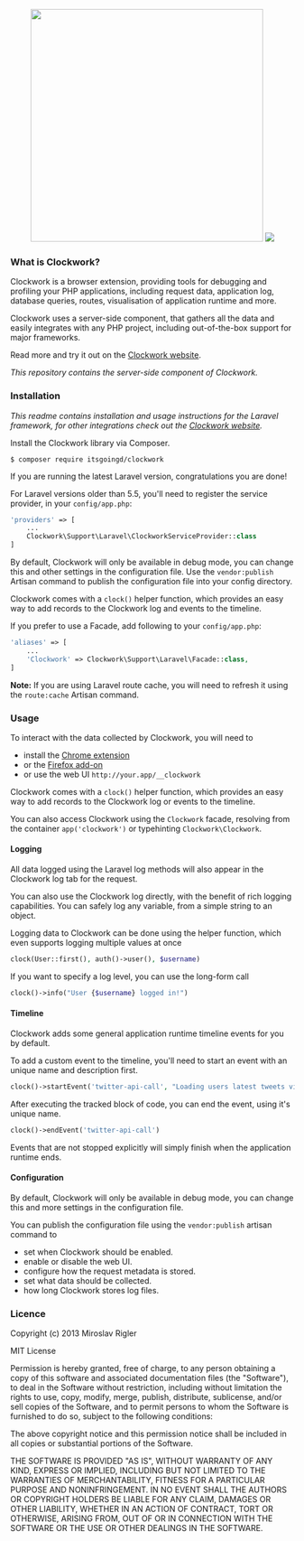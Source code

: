 <p align="center">
	<img width="412px" src="https://underground.works/clockwork/images/github/title.png">
	<img src="https://underground.works/clockwork/images/github/clockwork-intro.png">
</p>


### What is Clockwork?

Clockwork is a browser extension, providing tools for debugging and profiling your PHP applications, including request data, application log, database queries, routes, visualisation of application runtime and more.

Clockwork uses a server-side component, that gathers all the data and easily integrates with any PHP project, including out-of-the-box support for major frameworks.

Read more and try it out on the [Clockwork website](https://underground.works/clockwork).

*This repository contains the server-side component of Clockwork.*

### Installation

*This readme contains installation and usage instructions for the Laravel framework, for other integrations check out the [Clockwork website](https://underground.works/clockwork).*

Install the Clockwork library via Composer.

```shell
$ composer require itsgoingd/clockwork
```

If you are running the latest Laravel version, congratulations you are done!

For Laravel versions older than 5.5, you'll need to register the service provider, in your `config/app.php`:

```php
'providers' => [
	...
	Clockwork\Support\Laravel\ClockworkServiceProvider::class
]
```

By default, Clockwork will only be available in debug mode, you can change this and other settings in the configuration file. Use the `vendor:publish` Artisan command to publish the configuration file into your config directory.

Clockwork comes with a `clock()` helper function, which provides an easy way to add records to the Clockwork log and events to the timeline.

If you prefer to use a Facade, add following to your `config/app.php`:

```php
'aliases' => [
	...
	'Clockwork' => Clockwork\Support\Laravel\Facade::class,
]
```

**Note:** If you are using Laravel route cache, you will need to refresh it using the `route:cache` Artisan command.

### Usage

To interact with the data collected by Clockwork, you will need to

- install the [Chrome extension](https://chrome.google.com/webstore/detail/clockwork/dmggabnehkmmfmdffgajcflpdjlnoemp)
- or the [Firefox add-on](https://addons.mozilla.org/en-US/firefox/addon/clockwork-dev-tools/)
- or use the web UI `http://your.app/__clockwork`

Clockwork comes with a `clock()` helper function, which provides an easy way to add records to the Clockwork log or events to the timeline.

You can also access Clockwork using the `Clockwork` facade, resolving from the container `app('clockwork')` or typehinting `Clockwork\Clockwork`.

#### Logging

All data logged using the Laravel log methods will also appear in the Clockwork log tab for the request.

You can also use the Clockwork log directly, with the benefit of rich logging capabilities. You can safely log any variable, from a simple string to an object.

Logging data to Clockwork can be done using the helper function, which even supports logging multiple values at once

```php
clock(User::first(), auth()->user(), $username)
```

If you want to specify a log level, you can use the long-form call

```php
clock()->info("User {$username} logged in!")
```

#### Timeline

Clockwork adds some general application runtime timeline events for you by default.

To add a custom event to the timeline, you'll need to start an event with an unique name and description first.

```php
clock()->startEvent('twitter-api-call', "Loading users latest tweets via Twitter API")
```

After executing the tracked block of code, you can end the event, using it's unique name.

```php
clock()->endEvent('twitter-api-call')
```

Events that are not stopped explicitly will simply finish when the application runtime ends.

#### Configuration

By default, Clockwork will only be available in debug mode, you can change this and more settings in the configuration file.

You can publish the configuration file using the `vendor:publish` artisan command to

- set when Clockwork should be enabled.
- enable or disable the web UI.
- configure how the request metadata is stored.
- set what data should be collected.
- how long Clockwork stores log files.

### Licence

Copyright (c) 2013 Miroslav Rigler

MIT License

Permission is hereby granted, free of charge, to any person obtaining
a copy of this software and associated documentation files (the
"Software"), to deal in the Software without restriction, including
without limitation the rights to use, copy, modify, merge, publish,
distribute, sublicense, and/or sell copies of the Software, and to
permit persons to whom the Software is furnished to do so, subject to
the following conditions:

The above copyright notice and this permission notice shall be
included in all copies or substantial portions of the Software.

THE SOFTWARE IS PROVIDED "AS IS", WITHOUT WARRANTY OF ANY KIND,
EXPRESS OR IMPLIED, INCLUDING BUT NOT LIMITED TO THE WARRANTIES OF
MERCHANTABILITY, FITNESS FOR A PARTICULAR PURPOSE AND
NONINFRINGEMENT. IN NO EVENT SHALL THE AUTHORS OR COPYRIGHT HOLDERS BE
LIABLE FOR ANY CLAIM, DAMAGES OR OTHER LIABILITY, WHETHER IN AN ACTION
OF CONTRACT, TORT OR OTHERWISE, ARISING FROM, OUT OF OR IN CONNECTION
WITH THE SOFTWARE OR THE USE OR OTHER DEALINGS IN THE SOFTWARE.
